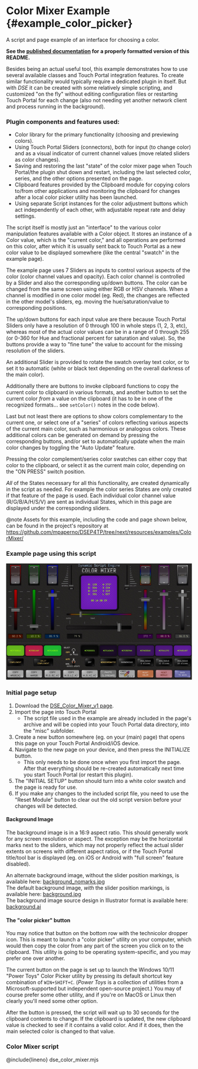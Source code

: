# Color Mixer Example {#example_color_picker}
A script and page example of an interface for choosing a color.

<div class="hide-on-site">

**See the [published documentation](https://dse.tpp.max.paperno.us/example_color_picker.html) for a properly formatted version of this README.**
</div>

Besides being an actual useful tool, this example demonstrates how to use several available classes and Touch Portal integration features.
To create similar functionality would typically require a dedicated plugin in itself. But with _DSE_ it can be created with some relatively
simple scripting, and customized "on the fly" without editing configuration files or restarting Touch Portal for each change (also not needing yet another
network client and process running in the background).

### Plugin components and features used:
- Color library for the primary functionality (choosing and previewing colors).
- Using Touch Portal Sliders (connectors), both for input (to change color) and as a visual indicator of current channel values (move related sliders as color changes).
- Saving and restoring the last "state" of the color mixer page when Touch Portal/the plugin shut down and restart,
  including the last selected color, series, and the other options presented on the page.
- Clipboard features provided by the Clipboard module for copying colors to/from other applications and monitoring the clipboard for changes after
  a local color picker utility has been launched.
- Using separate Script instances for the color adjustment buttons which act independently of each other, with adjustable repeat rate and delay settings.

The script itself is mostly just an "interface" to the various color manipulation features available with a Color object. It stores an instance
of a Color value, which is the "current color," and all operations are performed on this color, after which it is usually sent back to Touch Portal
as a new color value to be displayed somewhere (like the central "swatch" in the example page).

The example page uses 7 Sliders as inputs to control various aspects of the color (color channel values and opacity).
Each color channel is controlled by a Slider and also the corresponding up/down buttons. The color can be changed from the same screen
using either RGB or HSV channels.  When a channel is modified in one color model (eg. Red), the changes are reflected in the other model's sliders,
eg. moving the hue/saturation/value to corresponding positions.

The up/down buttons for each input value are there because Touch Portal Sliders only have a resolution of 0 through 100 in whole steps (1, 2, 3, etc),
whereas most of the actual color values can be in a range of 0 through 255 (or 0-360 for Hue and fractional percent for saturation and value).
So, the buttons provide a way to "fine tune" the value to account for the missing resolution of the sliders.

An additional Slider is provided to rotate the swatch overlay text color, or to set it to automatic (white or black text depending on the
overall darkness of the main color).

Additionally there are buttons to invoke clipboard functions to copy the current color to clipboard in various formats, and another button to
set the current color _from_ a value on the clipboard (it has to be in one of the recognized formats... see `setColor()` notes in the code below).

Last but not least there are options to show colors complementary to the current one, or select one of a "series" of colors reflecting various aspects
of the current main color, such as harmonious or analogous colors.  These additional colors can be generated on demand by pressing the corresponding buttons,
and/or set to automatically update when the main color changes by toggling the "Auto Update" feature.

Pressing the color complement/series color swatches can either copy that color to the clipboard, or select it as the current main color, depending
on the "ON PRESS" switch position.

_All_ of the States necessary for all this functionality, are created dynamically in the script as needed. For example the color series States are only
created if that feature of the page is used.  Each individual color channel value (R/G/B/A/H/S/V) are sent as individual States, which in this page
are displayed under the corresponding sliders.

@note Assets for this example, including the code and page shown below, can be found in the project's repository at<br />
https://github.com/mpaperno/DSEP4TP/tree/next/resources/examples/ColorMixer/

### Example page using this script

<a href="example_color_mixer_screenshot.jpg" target="image" title="Click for full version in new window.">
<img src="example_color_mixer_screenshot.jpg" />
</a>

### Initial page setup

1. Download the [DSE_Color_Mixer_v1 page](https://github.com/mpaperno/DSEP4TP/raw/next/resources/examples/ColorMixer/DSE_Color_Mixer_v1.tpz).
2. Import the page into Touch Portal
   - The script file used in the example are already included in the page's archive and will be copied into your Touch Portal data directory, into the "misc" subfolder.
3. Create a new button somewhere (eg. on your (main) page) that opens this page on your Touch Portal Android/iOS device.
4. Navigate to the new page on your device, and then press the INITIALIZE button.
   - This only needs to be done once when you first import the page. After that everything should be re-created automatically next time you start
   Touch Portal (or restart this plugin).
5. The "INITIAL SETUP" button should turn into a white color swatch and the page is ready for use.
6. If you make any changes to the included script file, you need to use the "Reset Module" button to clear out the old script version before your changes will be detected.

#### Background Image

The background image is in a 16:9 aspect ratio. This should generally work for any screen resolution or aspect. The exception may be
the horizontal marks next to the sliders, which may not properly reflect the actual slider extents on screens with different
aspect ratios, or if the Touch Portal title/tool bar is displayed (eg. on iOS or Android with "full screen" feature disabled).

An alternate background image, without the slider position markings, is available here: [background_nomarks.jpg](https://github.com/mpaperno/DSEP4TP/raw/next/resources/examples/ColorMixer/background_nomarks.jpg) <br/>
The default background image, _with_ the slider position markings, is available here: [background.jpg](https://github.com/mpaperno/DSEP4TP/raw/next/resources/examples/ColorMixer/background.jpg) <br/>
The background image source design in Illustrator format is available here: [background.ai](https://github.com/mpaperno/DSEP4TP/raw/next/resources/examples/ColorMixer/background.ai)

#### The "color picker" button
You may notice that button on the bottom row with the technicolor dropper icon. This is meant to launch a "color picker" utility on your computer,
which would then copy the color from any part of the screen you click on to the clipboard. This utility is going to be operating system-specific,
and you may prefer one over another.

The current button on the page is set up to launch the Windows 10/11 "Power Toys" Color Picker utility by pressing its default shortcut key combination of
`WIN+SHIFT+C`. (_Power Toys_ is a collection of utilities from a Microsoft-supported but independent open-source project.)  You may of course prefer some
other utility, and if you're on MacOS or Linux then clearly you'll need some other option.

After the button is pressed, the script will wait up to 30 seconds for the clipboard contents to change. If the clipboard is updated,
the new clipboard value is checked to see if it contains a valid color. And if it does, then the main selected color is changed to that value.

### Color Mixer script

@include{lineno} dse_color_mixer.mjs
